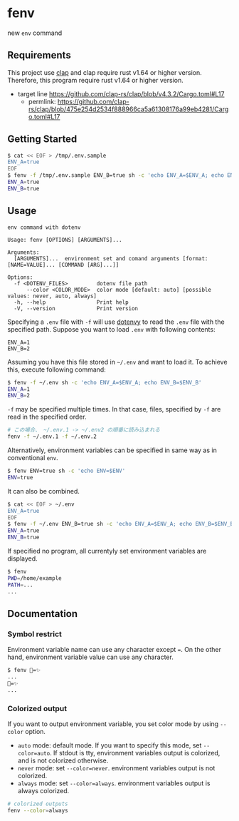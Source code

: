 # fenv

new `env` command

## Requirements

This project use [clap](https://github.com/clap-rs/clap) and clap require rust v1.64 or higher version.
Therefore, this program require rust v1.64 or higher version.

- target line https://github.com/clap-rs/clap/blob/v4.3.2/Cargo.toml#L17
  - permlink: https://github.com/clap-rs/clap/blob/475e254d2534f888966ca5a61308176a99eb4281/Cargo.toml#L17

## Getting Started

```bash
$ cat << EOF > /tmp/.env.sample
ENV_A=true
EOF
$ fenv -f /tmp/.env.sample ENV_B=true sh -c 'echo ENV_A=$ENV_A; echo ENV_B=$ENV_B'
ENV_A=true
ENV_B=true
```

## Usage

```
env command with dotenv

Usage: fenv [OPTIONS] [ARGUMENTS]...

Arguments:
  [ARGUMENTS]...  environment set and comand arguments [format: [NAME=VALUE]... [COMMAND [ARG]...]]

Options:
  -f <DOTENV_FILES>         dotenv file path
      --color <COLOR_MODE>  color mode [default: auto] [possible values: never, auto, always]
  -h, --help                Print help
  -V, --version             Print version
```

Specifying a `.env` file with `-f` will use [dotenvy](https://github.com/allan2/dotenvy) to read the `.env` file with the specified path.
Suppose you want to load `.env` with following contents:

```env
ENV_A=1
ENV_B=2
```

Assuming you have this file stored in `~/.env` and want to load it.
To achieve this, execute following command:

```bash
$ fenv -f ~/.env sh -c 'echo ENV_A=$ENV_A; echo ENV_B=$ENV_B'
ENV_A=1
ENV_B=2
```

`-f` may be specified multiple times.
In that case, files, specified by `-f` are read in the specified order.

```bash
# この場合、 ~/.env.1 -> ~/.env2 の順番に読み込まれる
fenv -f ~/.env.1 -f ~/.env.2
```

Alternatively, environment variables can be specified in same way as in conventional `env`.

```bash
$ fenv ENV=true sh -c 'echo ENV=$ENV'
ENV=true
```

It can also be combined.

```bash
$ cat << EOF > ~/.env
ENV_A=true
EOF
$ fenv -f ~/.env ENV_B=true sh -c 'echo ENV_A=$ENV_A; echo ENV_B=$ENV_B'
ENV_A=true
ENV_B=true
```

If specified no program, all currentyly set environment variables are displayed.

```bash
$ fenv
PWD=/home/example
PATH=...
...
```

## Documentation
### Symbol restrict

Environment variable name can use any character except `=`.
On the other hand, environment variable value can use any character.

```bash
$ fenv 🚀=✨
...
🚀=✨
...
```

### Colorized output
If you want to output environment variable, you set color mode by using `--color` option.

- `auto` mode: default mode. If you want to specify this mode, set `--color=auto`. If stdout is tty, environment variables output is colorized, and is not colorized otherwise.
- `never` mode: set `--color=never`. environment variables output is not colorized.
- `always` mode: set `--color=always`. environment variables output is always colorized.

```bash
# colorized outputs
fenv --color=always
```
